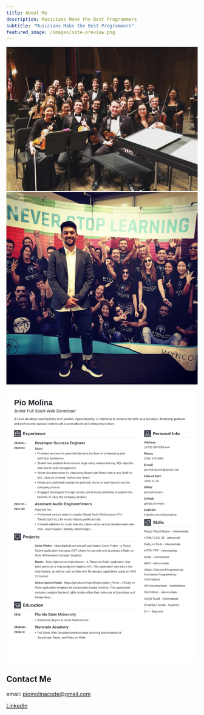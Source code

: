 ```yaml
---
title: About Me
description: Musicians Make the Best Programmers
subtitle: "Musicians Make the Best Programmers"
featured_image: /images/site-preview.png
---
```


<div class="gallery" data-columns="2">
    <img src="/images/pio_orchestra.jpg">
    <img src="/images/pio_code.jpg">
</div>

![](/images/Pio_Molina_Resume.jpg)

## Contact Me

email: piomolinacode@gmail.com

<a href='https://www.linkedin.com/in/piomolina/' class="button button--large">LinkedIn</a>

